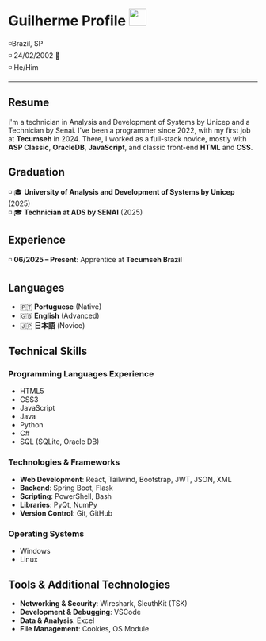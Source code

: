 # Guilherme Profile <img src="https://upload.wikimedia.org/wikipedia/commons/thumb/0/05/Flag_of_Brazil.svg/1200px-Flag_of_Brazil.svg.png" width="35" height="35">
◽Brazil, SP <br>
◽ 24/02/2002 📅<br>
◽ He/Him 

---

## Resume
I'm a technician in Analysis and Development of Systems by Unicep and a Technician by Senai. I've been a programmer since 2022, with my first job at **Tecumseh** in 2024. There, I worked as a full-stack novice, mostly with **ASP Classic**, **OracleDB**, **JavaScript**, and classic front-end **HTML** and **CSS**.

## Graduation
◽ 🎓 **University of Analysis and Development of Systems by Unicep** (2025) <br>
◽ 🎓 **Technician at ADS by SENAI** (2025)

## Experience
◽ **06/2025 – Present**: Apprentice at **Tecumseh Brazil**

## Languages
- 🇵🇹 **Portuguese** (Native)
- 🇬🇧 **English** (Advanced)
- 🇯🇵 **日本語** (Novice)

## Technical Skills

### Programming Languages Experience
- HTML5
- CSS3
- JavaScript
- Java
- Python
- C#
- SQL (SQLite, Oracle DB)

### Technologies & Frameworks
- **Web Development**: React, Tailwind, Bootstrap, JWT, JSON, XML
- **Backend**: Spring Boot, Flask
- **Scripting**: PowerShell, Bash
- **Libraries**: PyQt, NumPy
- **Version Control**: Git, GitHub

### Operating Systems
- Windows
- Linux

## Tools & Additional Technologies
- **Networking & Security**: Wireshark, SleuthKit (TSK)
- **Development & Debugging**: VSCode
- **Data & Analysis**: Excel
- **File Management**: Cookies, OS Module


